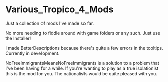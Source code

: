 # Various_Tropico_4_Mods
Just a collection of mods I've made so far.

No more needing to fiddle around with game folders or any such. Just use the Installer!

I made BetterDescriptions because there's quite a few errors in the tooltips. Currently in development.

NoFreeImmigrantsMeansNoFreeImmigrants is a solution to a problem that I've been having for a while. If you're wanting to play as a true isolationist this is the mod for you. The nationalists would be quite pleased with you.
